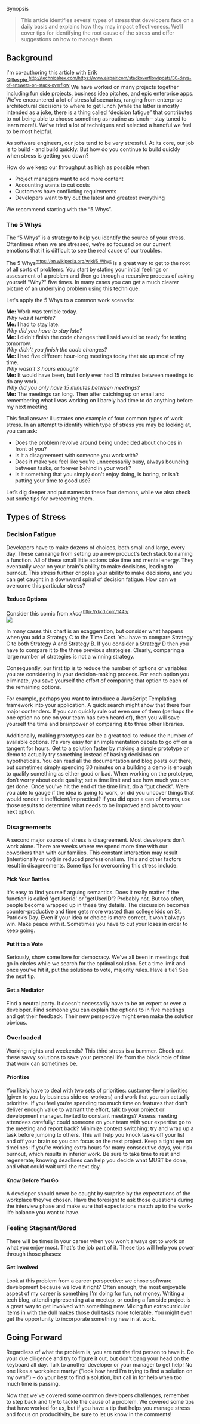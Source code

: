 Synopsis
> This article identifies several types of stress that developers face on a daily basis and explains how they may impact effectiveness. We’ll cover tips for identifying the root cause of the stress and offer suggestions on how to manage them.

## Background
I'm co-authoring this article with Erik Gillespie.<sup>http://technicalrex.com/</sup><sup>https://www.airpair.com/stackoverflow/posts/30-days-of-answers-on-stack-overflow</sup> We have worked on many projects together including fun side projects, business idea pitches, and epic enterprise apps. We've encountered a lot of stressful scenarios, ranging from enterprise architectural decisions to where to get lunch (while the latter is mostly intended as a joke, there is a thing called “decision fatigue” that contributes to not being able to choose something as routine as lunch – stay tuned to learn more!). We've tried a lot of techniques and selected a handful we feel to be most helpful.

As software engineers, our jobs tend to be very stressful.  At its core, our job is to build - and build quickly. But how do you continue to build quickly when stress is getting you down?

How do we keep our throughput as high as possible when:

- Project managers want to add more content
- Accounting wants to cut costs
- Customers have conflicting requirements
- Developers want to try out the latest and greatest everything

We recommend starting with the “5 Whys”.

### The 5 Whys
The “5 Whys” is a strategy to help you identify the source of your stress. Oftentimes when we are stressed, we’re so focused on our current emotions that it is difficult to see the real cause of our troubles.

The 5 Whys<sup>https://en.wikipedia.org/wiki/5_Whys</sup> is a great way to get to the root of all sorts of problems. You start by stating your initial feelings or assessment of a problem and then go through a recursive process of asking yourself "Why?" five times. In many cases you can get a much clearer picture of an underlying problem using this technique.

Let's apply the 5 Whys to a common work scenario:


**Me:** Work was terrible today.<br>
*Why was it terrible?*<br>
**Me:** I had to stay late.<br>
*Why did you have to stay late?*<br>
**Me:** I didn't finish the code changes that I said would be ready for testing tomorrow.<br>
*Why didn't you finish the code changes?*<br>
**Me:** I had five different hour-long meetings today that ate up most of my time.<br>
*Why wasn't 3 hours enough?*<br>
**Me:** It would have been, but I only ever had 15 minutes between meetings to do any work.<br>
*Why did you only have 15 minutes between meetings?*<br>
**Me:** The meetings ran long. Then after catching up on email and remembering what I was working on I barely had time to do anything before my next meeting.


This final answer illustrates one example of four common types of work stress. In an attempt to identify which type of stress you may be looking at, you can ask:

- Does the problem revolve around being undecided about choices in front of you?
- Is it a disagreement with someone you work with?
- Does it make you feel like you're unnecessarily busy, always bouncing between tasks, or forever behind in your work?
- Is it something that you simply don't enjoy doing, is boring, or isn't putting your time to good use?

Let’s dig deeper and put names to these four demons, while we also check out some tips for overcoming them.

## Types of Stress
### Decision Fatigue
Developers have to make dozens of choices, both small and large, every day. These can range from setting up a new product's tech stack to naming a function. All of these small little actions take time and mental energy. They eventually wear on your brain's ability to make decisions, leading to burnout. This stress further cripples your ability to make decisions, and you can get caught in a downward spiral of decision fatigue. How can we overcome this particular stress? 

#### Reduce Options
Consider this comic from *xkcd* <sup>http://xkcd.com/1445/</sup><br>
<img src="https://imgs.xkcd.com/comics/efficiency.png"/>

In many cases this chart is an exaggeration, but consider what happens when you add a Strategy C to the Time Cost. You have to compare Strategy C to both Strategy A and Strategy B. If you consider a Strategy D then you have to compare it to the three previous strategies. Clearly, comparing a large number of strategies is not a winning strategy.

Consequently, our first tip is to reduce the number of options or variables you are considering in your decision-making process. For each option you eliminate, you save yourself the effort of comparing that option to each of the remaining options.

For example, perhaps you want to introduce a JavaScript Templating framework into your application. A quick search might show that there four major contenders. If you can quickly rule out even one of them (perhaps the one option no one on your team has even heard of), then you will save yourself the time and brainpower of comparing it to three other libraries.

Additionally, making prototypes can be a great tool to reduce the number of available options. It's very easy for an implementation debate to go off on a tangent for hours.  Get to a solution faster by making a simple prototype or demo to actually try something instead of basing decisions on hypotheticals.  You can read all the documentation and blog posts out there, but sometimes simply spending 30 minutes on a building a demo is enough to qualify something as either good or bad.  When working on the prototype, don’t worry about code quality; set a time limit and see how much you can get done. Once you've hit the end of the time limit, do a “gut check”. Were you able to gauge if the idea is going to work, or did you uncover things that would render it inefficient/impractical? If you did open a can of worms, use those results to determine what needs to be improved and pivot to your next option.

### Disagreements
A second major source of stress is disagreement. Most developers don’t work alone.  There are weeks where we spend more time with our coworkers than with our families.  This constant interaction may result (intentionally or not) in reduced professionalism. This and other factors result in disagreements. Some tips for overcoming this stress include:

#### Pick Your Battles
It's easy to find yourself arguing semantics.  Does it really matter if the function is called 'getUserId' or 'getUserID'? Probably not. But too often, people become wrapped up in these tiny details.  The discussion becomes counter-productive and time gets more wasted than college kids on St. Patrick’s Day. Even if your idea or choice is more correct, it won't always win. Make peace with it. Sometimes you have to cut your loses in order to keep going.

#### Put it to a Vote
Seriously, show some love for democracy. We've all been in meetings that go in circles while we search for the optimal solution.  Set a time limit and once you've hit it, put the solutions to vote, majority rules. Have a tie? See the next tip.

#### Get a Mediator
Find a neutral party.  It doesn't necessarily have to be an expert or even a developer.  Find someone you can explain the options to in five meetings and get their feedback.  Their new perspective might even make the solution obvious.

### Overloaded
Working nights and weekends? This third stress is a bummer. Check out these savvy solutions to save your personal life from the black hole of time that work can sometimes be.

#### Prioritize
You likely have to deal with two sets of priorities: customer-level priorities (given to you by business side co-workers) and work that you can actually prioritize. If you feel you’re spending too much time on features that don't deliver enough value to warrant the effort, talk to your project or development manager. Invited to constant meetings? Assess meeting attendees carefully: could someone on your team with your expertise go to the meeting and report back? Minimize context switching: try and wrap up a task before jumping to others. This will help you knock tasks off your list and off your brain so you can focus on the next project. Keep a tight eye on timelines: if you’re working extra hours for many consecutive days, you risk burnout, which results in inferior work. Be sure to take time to rest and regenerate; knowing deadlines can help you decide what MUST be done, and what could wait until the next day. 

#### Know Before You Go
A developer should never be caught by surprise by the expectations of the workplace they’ve chosen. Have the foresight to ask those questions during the interview phase and make sure that expectations match up to the work-life balance you want to have. 

### Feeling Stagnant/Bored
There will be times in your career when you won't always get to work on what you enjoy most. That's the job part of it. These tips will help you power through those phases: 

#### Get Involved
Look at this problem from a career perspective: we chose software development because we love it right? Often enough, the most enjoyable aspect of my career is something I'm doing for fun, not money. Writing a tech blog, attending/presenting at a meetup, or coding a fun side project is a great way to get involved with something new. Mixing fun extracurricular items in with the dull makes those dull tasks more tolerable.  You might even get the opportunity to incorporate something new in at work.

## Going Forward
Regardless of what the problem is, you are not the first person to have it. Do your due diligence and try to figure it out, but don't bang your head on the keyboard all day. Talk to another developer or your manager to get help! No one likes a workplace martyr (“look how hard I’m trying to find a solution on my own!”) – do your best to find a solution, but call in for help when too much time is passing.

Now that we've covered some common developers challenges, remember to step back and try to tackle the cause of a problem.  We covered some tips that have worked for us, but if you have a tip that helps you manage stress and focus on producitivity, be sure to let us know in the comments!